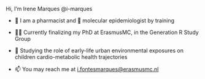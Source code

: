Hi, I’m Irene Marques @i-marques


- 💊 I am a pharmacist and 🧬 molecular epidemiologist by training

- 👩‍🏫 Currently finalizing my PhD at ErasmusMC, in the Generation R Study Group

- 🌱 Studying the role of early-life urban environmental exposures on children cardio-metabolic health trajectories

- 📫 You may reach me at i.fontesmarques@erasmusmc.nl

<!--
**i-marques/i-marques** is a ✨ _special_ ✨ repository because its `README.md` (this file) appears on your GitHub profile.
-->
